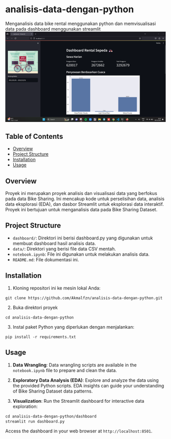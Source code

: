 # analisis-data-dengan-python
Menganalisis data bike rental menggunakan python dan memvisualisasi data pada dashboard menggunakan streamlit
![Dashboard Penyewaan Sepeda](https://raw.githubusercontent.com/Akmalfzn/analisis-data-dengan-python/main/Screenshot/Screenshot%201.png)

## Table of Contents
- [Overview](#overview)
- [Project Structure](#project-structure)
- [Installation](#installation)
- [Usage](#usage)

## Overview
Proyek ini merupakan proyek analisis dan visualisasi data yang berfokus pada data Bike Sharing. Ini mencakup kode untuk perselisihan data, analisis data eksplorasi (EDA), dan dasbor Streamlit untuk eksplorasi data interaktif. Proyek ini bertujuan untuk menganalisis data pada Bike Sharing Dataset.

## Project Structure
- `dashboard/`: Direktori ini berisi dashboard.py yang digunakan untuk membuat dashboard hasil analisis data.
- `data/`: Direktori yang berisi file data CSV mentah.
- `notebook.ipynb`: File ini digunakan untuk melakukan analisis data.
- `README.md`: File dokumentasi ini.

## Installation
1. Kloning repositori ini ke mesin lokal Anda:
```
git clone https://github.com/Akmalfzn/analisis-data-dengan-python.git
```
2. Buka direktori proyek
```
cd analisis-data-dengan-python
```
3. Instal paket Python yang diperlukan dengan menjalankan:
```
pip install -r requirements.txt
```

## Usage
1. **Data Wrangling**: Data wrangling scripts are available in the `notebook.ipynb` file to prepare and clean the data.

2. **Exploratory Data Analysis (EDA)**: Explore and analyze the data using the provided Python scripts. EDA insights can guide your understanding of Bike Sharing Dataset data patterns.

3. **Visualization**: Run the Streamlit dashboard for interactive data exploration:

```
cd analisis-data-dengan-python/dashboard
streamlit run dashboard.py
```
Access the dashboard in your web browser at `http://localhost:8501`.
